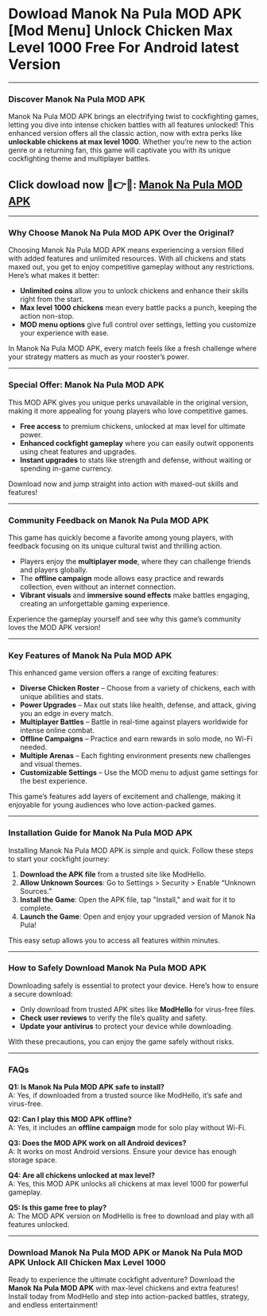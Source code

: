 # Dowload Manok Na Pula MOD APK [Mod Menu] Unlock Chicken Max Level 1000 Free For Android latest Version

---

### Discover Manok Na Pula MOD APK

Manok Na Pula MOD APK brings an electrifying twist to cockfighting games, letting you dive into intense chicken battles with all features unlocked! This enhanced version offers all the classic action, now with extra perks like **unlockable chickens at max level 1000**. Whether you’re new to the action genre or a returning fan, this game will captivate you with its unique cockfighting theme and multiplayer battles.


## Click dowload now 🐣👉🐓: [Manok Na Pula MOD APK](https://modhello.com/manok-na-pula/)
---

### Why Choose Manok Na Pula MOD APK Over the Original?

Choosing Manok Na Pula MOD APK means experiencing a version filled with added features and unlimited resources. With all chickens and stats maxed out, you get to enjoy competitive gameplay without any restrictions. Here’s what makes it better:

- **Unlimited coins** allow you to unlock chickens and enhance their skills right from the start.
- **Max level 1000 chickens** mean every battle packs a punch, keeping the action non-stop.
- **MOD menu options** give full control over settings, letting you customize your experience with ease.
  
In Manok Na Pula MOD APK, every match feels like a fresh challenge where your strategy matters as much as your rooster’s power.

---

### Special Offer: Manok Na Pula MOD APK

This MOD APK gives you unique perks unavailable in the original version, making it more appealing for young players who love competitive games.

- **Free access** to premium chickens, unlocked at max level for ultimate power.
- **Enhanced cockfight gameplay** where you can easily outwit opponents using cheat features and upgrades.
- **Instant upgrades** to stats like strength and defense, without waiting or spending in-game currency.

Download now and jump straight into action with maxed-out skills and features!

---

### Community Feedback on Manok Na Pula MOD APK

This game has quickly become a favorite among young players, with feedback focusing on its unique cultural twist and thrilling action.

- Players enjoy the **multiplayer mode**, where they can challenge friends and players globally.
- The **offline campaign** mode allows easy practice and rewards collection, even without an internet connection.
- **Vibrant visuals** and **immersive sound effects** make battles engaging, creating an unforgettable gaming experience.

Experience the gameplay yourself and see why this game’s community loves the MOD APK version!

---

### Key Features of Manok Na Pula MOD APK

This enhanced game version offers a range of exciting features:

- **Diverse Chicken Roster** – Choose from a variety of chickens, each with unique abilities and stats.
- **Power Upgrades** – Max out stats like health, defense, and attack, giving you an edge in every match.
- **Multiplayer Battles** – Battle in real-time against players worldwide for intense online combat.
- **Offline Campaigns** – Practice and earn rewards in solo mode, no Wi-Fi needed.
- **Multiple Arenas** – Each fighting environment presents new challenges and visual themes.
- **Customizable Settings** – Use the MOD menu to adjust game settings for the best experience.

This game’s features add layers of excitement and challenge, making it enjoyable for young audiences who love action-packed games.

---

### Installation Guide for Manok Na Pula MOD APK

Installing Manok Na Pula MOD APK is simple and quick. Follow these steps to start your cockfight journey:

1. **Download the APK file** from a trusted site like ModHello.
2. **Allow Unknown Sources**: Go to Settings > Security > Enable “Unknown Sources.”
3. **Install the Game**: Open the APK file, tap "Install," and wait for it to complete.
4. **Launch the Game**: Open and enjoy your upgraded version of Manok Na Pula!

This easy setup allows you to access all features within minutes.

---

### How to Safely Download Manok Na Pula MOD APK

Downloading safely is essential to protect your device. Here’s how to ensure a secure download:

- Only download from trusted APK sites like **ModHello** for virus-free files.
- **Check user reviews** to verify the file’s quality and safety.
- **Update your antivirus** to protect your device while downloading.

With these precautions, you can enjoy the game safely without risks.

---

### FAQs

**Q1: Is Manok Na Pula MOD APK safe to install?**  
A: Yes, if downloaded from a trusted source like ModHello, it’s safe and virus-free.

**Q2: Can I play this MOD APK offline?**  
A: Yes, it includes an **offline campaign** mode for solo play without Wi-Fi.

**Q3: Does the MOD APK work on all Android devices?**  
A: It works on most Android versions. Ensure your device has enough storage space.

**Q4: Are all chickens unlocked at max level?**  
A: Yes, this MOD APK unlocks all chickens at max level 1000 for powerful gameplay.

**Q5: Is this game free to play?**  
A: The MOD APK version on ModHello is free to download and play with all features unlocked.

---

### Download Manok Na Pula MOD APK or Manok Na Pula MOD APK Unlock All Chicken Max Level 1000

Ready to experience the ultimate cockfight adventure? Download the **Manok Na Pula MOD APK** with max-level chickens and extra features! Install today from ModHello and step into action-packed battles, strategy, and endless entertainment!
